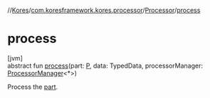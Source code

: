 //[Kores](../../../index.md)/[com.koresframework.kores.processor](../index.md)/[Processor](index.md)/[process](process.md)

# process

[jvm]\
abstract fun [process](process.md)(part: [P](index.md), data: TypedData, processorManager: [ProcessorManager](../-processor-manager/index.md)<*>)

Process the [part](process.md).
